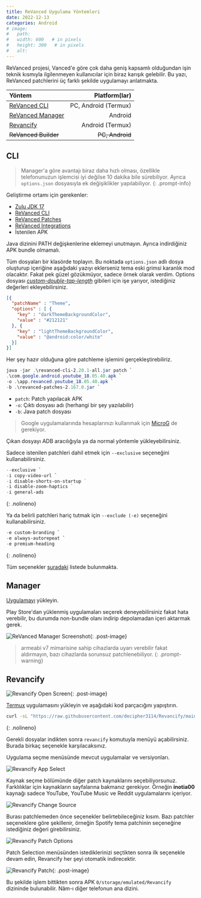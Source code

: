 ```yaml
---
title: ReVanced Uygulama Yöntemleri
date: 2022-12-13
categories: Android
# image:
#   path: 
#   width: 600   # in pixels
#   height: 300   # in pixels
#   alt:
---
```


ReVanced projesi, Vanced'e göre çok daha geniş kapsamlı olduğundan işin teknik kısmıyla ilgilenmeyen kullanıcılar için biraz karışık gelebilir. Bu yazı, ReVanced patchlerini üç farklı şekilde uygulamayı anlatmakta. 

| Yöntem | Platform(lar) 
| :- | -: |
| [ReVanced CLI](https://github.com/revanced/revanced-cli) | PC, Android (Termux)
| [ReVanced Manager](https://github.com/revanced/revanced-manager/releases) | Android
| [Revancify](https://github.com/decipher3114/Revancify)| Android (Termux)
| ~~ReVanced Builder~~ | ~~PC, Android~~

## CLI

>Manager'a göre avantajı biraz daha hızlı olması, özellikle telefonunuzun işlemcisi iyi değilse 10 dakika bile sürebiliyor. Ayrıca `options.json` dosyasıyla ek değişiklikler yapılabiliyor.
{: .prompt-info}

Geliştirme ortamı için gerekenler:

- [Zulu JDK 17](https://www.azul.com/downloads/?package=jdk#zulu)
- [ReVanced CLI](https://github.com/revanced/revanced-cli/releases/latest)
- [ReVanced Patches](https://github.com/revanced/revanced-patches/releases/latest)
- [ReVanced Integrations](https://github.com/revanced/revanced-integrations/releases/latest)
- İstenilen APK

Java dizinini PATH değişkenlerine eklemeyi unutmayın. Ayrıca indirdiğiniz APK bundle olmamalı.

Tüm dosyaları bir klasörde toplayın. Bu noktada `options.json` adlı dosya oluşturup içeriğine aşağıdaki yazıyı eklerseniz tema eski grimsi karanlık mod olacaktır. Fakat pek güzel gözükmüyor, sadece örnek olarak verdim. Options dosyası [*custom-double-tap-length*](https://github.com/inotia00/revanced-patches/blob/revanced-extended/src/main/kotlin/app/revanced/patches/youtube/layout/doubletaplength/patch/DoubleTapLengthPatch.kt) gibileri için işe yarıyor, istediğiniz değerleri ekleyebilirsiniz.

```json
[{
  "patchName" : "Theme",
  "options" : [ {
    "key" : "darkThemeBackgroundColor",
    "value" : "#212121"
  }, {
    "key" : "lightThemeBackgroundColor",
    "value" : "@android:color/white"
  }]
}]
```

Her şey hazır olduğuna göre patchleme işlemini gerçekleştirebiliriz.

```powershell
java -jar .\revanced-cli-2.20.1-all.jar patch `
.\com.google.android.youtube_18.05.40.apk `
-o .\app.revanced.youtube_18.05.40.apk `
-b .\revanced-patches-2.167.0.jar `
```
- `patch`: Patch yapılacak APK
- `-o`: Çıktı dosyası adı (herhangi bir şey yazılabilir)
- `-b`: Java patch dosyası

>Google uygulamalarında hesaplarınızı kullanmak için [MicroG](https://github.com/TeamVanced/VancedMicroG/releases/tag/v0.2.24.220220-220220001) de gerekiyor.

Çıkan dosyayı ADB aracılığıyla ya da normal yöntemle yükleyebilirsiniz.

Sadece istenilen patchleri dahil etmek için `--exclusive` seçeneğini kullanabilirsiniz.

```powershell
--exclusive `
-i copy-video-url `
-i disable-shorts-on-startup ` 
-i disable-zoom-haptics ` 
-i general-ads
```
{: .nolineno}

Ya da belirli patchleri hariç tutmak için `--exclude (-e)` seçeneğini kullanabilirsiniz.

```powershell
-e custom-branding `
-e always-autorepeat `
-e premium-heading
```
{: .nolineno}

Tüm seçenekler [şuradaki](https://revanced.app/patches) listede bulunmakta.

## Manager

[Uygulamayı](https://github.com/revanced/revanced-manager/releases/tag/v0.0.57) yükleyin.

Play Store'dan yüklenmiş uygulamaları seçerek deneyebilirsiniz fakat hata verebilir, bu durumda non-bundle olanı indirip depolamadan içeri aktarmak gerek.

![ReVanced Manager Screenshot](https://dl.dropbox.com/scl/fi/rx3r060857v309gjz6onx/Screenshot_1694081282.jpg?rlkey=lofjr70d1jtycakilp2xk3pyx&dl=1){: .post-image}

>armeabi v7 mimarisine sahip cihazlarda uyarı verebilir fakat aldırmayın, bazı cihazlarda sorunsuz patchlenebiliyor.
{: .prompt-warning}

## Revancify

![Revancify Open Screen](https://dl.dropbox.com/scl/fi/qnktohy9e241ehgb9ti9h/revancify-openscreen.png?rlkey=iatblpnvxw7c6odee0xcp4t8n&dl=1){: .post-image}

[Termux](https://f-droid.org/en/packages/com.termux/) uygulamasını yükleyin ve aşağıdaki kod parçacığını yapıştırın.

```bash
curl -sL "https://raw.githubusercontent.com/decipher3114/Revancify/main/install.sh" | bash
```
{: .nolineno}

Gerekli dosyalar indikten sonra `revancify` komutuyla menüyü açabilirsiniz. Burada birkaç seçenekle karşılacaksınız. 

Uygulama seçme menüsünde mevcut uygulamalar ve versiyonları.

![Revancify App Select](https://dl.dropbox.com/scl/fi/ptgqrsmyoxrdb25trsst1/revancify-appselect.png?rlkey=sc1b5gg1c1vi0luw4izlzlcbb&dl=1)

Kaynak seçme bölümünde diğer patch kaynaklarını seçebiliyorsunuz. Farklılıklar için kaynakların sayfalarına bakmanız gerekiyor. Örneğin **inotia00** kaynağı sadece YouTube, YouTube Music ve Reddit uygulamalarını içeriyor.

![Revancify Change Source](https://dl.dropbox.com/scl/fi/zz3xoi4ptf13dbi762cpz/revancify-changesource.png?rlkey=mtvzr6voqp76x6zavaw85aaaa&dl=1)

Burası patchlemeden önce seçenekler belirtebileceğiniz kısım. Bazı patchler seçeneklere göre şekillenir, örneğin Spotify tema patchinin seçeneğine istediğiniz değeri girebilirsiniz.

![Revancify Patch Options](https://dl.dropbox.com/scl/fi/aehelmztr4lb942jsdek1/revancify-patchoptions.png?rlkey=m95l6rv7788axptj2wbdwaabl&dl=1)

Patch Selection menüsünden istediklerinizi seçtikten sonra ilk seçenekle devam edin, Revancify her şeyi otomatik indirecektir. 

![Revancify Patch](https://dl.dropbox.com/scl/fi/g7stidbur40jszcil3v4o/revancify-patch.gif?rlkey=uh3y2x36qrl27gekqkggtx6po&dl=1){: .post-image}

Bu şekilde işlem bittikten sonra APK `0/storage/emulated/Revancify` dizininde bulunabilir. Nâm-ı diğer telefonun ana dizini.